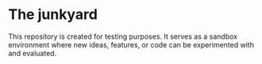 # The junkyard

This repository is created for testing purposes. It serves as a sandbox environment where new ideas, features, or code can be experimented with and evaluated. 
